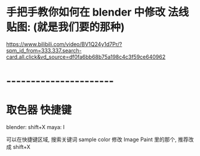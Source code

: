 


# 手把手教你如何在 blender 中修改 法线贴图: (就是我们要的那种)
https://www.bilibili.com/video/BV1Q24y1d7Pr/?spm_id_from=333.337.search-card.all.click&vd_source=df0fa6bb68b75a198c4c3f59ce640962




# ---------------------- #
#      取色器 快捷键
blender:  shift+X
maya:     I

可以在快捷键区域, 搜索关键词 sample color
修改 Image Paint 里的那个, 推荐改成 shift+X






















